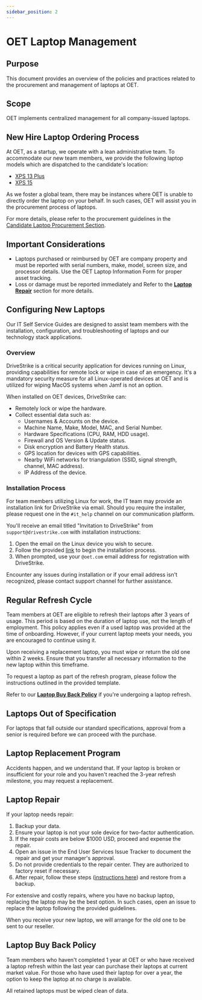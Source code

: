```yaml
---
sidebar_position: 2
---
```


# OET Laptop Management

## Purpose

This document provides an overview of the policies and practices related to the procurement and management of laptops at OET.

## Scope

OET implements centralized management for all company-issued laptops.

## New Hire Laptop Ordering Process

At OET, as a startup, we operate with a lean administrative team. To accommodate our new team members, we provide the following laptop models which are dispatched to the candidate's location:

- [XPS 13 Plus](https://www.dell.com/en-us/shop/dell-laptops/xps-13-plus-laptop/spd/xps-13-9320-laptop/usexchbts9320ghhw?ref=variantstack)
- [XPS 15](https://www.dell.com/en-us/shop/dell-laptops/xps-15-laptop/spd/xps-15-9530-laptop/usexchbts9530gdbp?ref=variantstack)

As we foster a global team, there may be instances where OET is unable to directly order the laptop on your behalf. In such cases, OET will assist you in the procurement process of laptops.

For more details, please refer to the procurement guidelines in the [Candidate Laptop Procurement Section](section-on-page).

## Important Considerations

- Laptops purchased or reimbursed by OET are company property and must be reported with serial numbers, make, model, screen size, and processor details. Use the OET Laptop Information Form for proper asset tracking.
- Loss or damage must be reported immediately and Refer to the **[Laptop Repair](#laptop-repair)** section for more details.

## Configuring New Laptops

Our IT Self Service Guides are designed to assist team members with the installation, configuration, and troubleshooting of laptops and our technology stack applications.

### Overview

DriveStrike is a critical security application for devices running on Linux, providing capabilities for remote lock or wipe in case of an emergency. It's a mandatory security measure for all Linux-operated devices at OET and is utilized for wiping MacOS systems when Jamf is not an option.

When installed on OET devices, DriveStrike can:

- Remotely lock or wipe the hardware.
- Collect essential data such as:
  - Usernames & Accounts on the device.
  - Machine Name, Make, Model, MAC, and Serial Number.
  - Hardware Specifications (CPU, RAM, HDD usage).
  - Firewall and OS Version & Update status.
  - Disk encryption and Battery Health status.
  - GPS location for devices with GPS capabilities.
  - Nearby WiFi networks for triangulation (SSID, signal strength, channel, MAC address).
  - IP Address of the device.

### Installation Process

For team members utilizing Linux for work, the IT team may provide an installation link for DriveStrike via email. Should you require the installer, please request one in the `#it_help` channel on our communication platform.

You'll receive an email titled "Invitation to DriveStrike" from `support@drivestrike.com` with installation instructions:

1. Open the email on the Linux device you wish to secure.
2. Follow the provided [link](https://app.drivestrike.com/instructions/linux) to begin the installation process.
3. When prompted, use your `@oet.com` email address for registration with DriveStrike.

Encounter any issues during installation or if your email address isn't recognized, please contact support channel for further assistance.

## Regular Refresh Cycle

Team members at OET are eligible to refresh their laptops after 3 years of usage. This period is based on the duration of laptop use, not the length of employment. This policy applies even if a used laptop was provided at the time of onboarding. However, if your current laptop meets your needs, you are encouraged to continue using it.

Upon receiving a replacement laptop, you must wipe or return the old one within 2 weeks. Ensure that you transfer all necessary information to the new laptop within this timeframe.

To request a laptop as part of the refresh program, please follow the instructions outlined in the provided template.

Refer to our **[Laptop Buy Back Policy](#laptop-buy-back-policy)** if you're undergoing a laptop refresh.

## Laptops Out of Specification

For laptops that fall outside our standard specifications, approval from a senior is required before we can proceed with the purchase.

## Laptop Replacement Program

Accidents happen, and we understand that. If your laptop is broken or insufficient for your role and you haven't reached the 3-year refresh milestone, you may request a replacement.

## Laptop Repair

If your laptop needs repair:

1. Backup your data.
2. Ensure your laptop is not your sole device for two-factor authentication.
3. If the repair costs are below $1000 USD, proceed and expense the repair.
4. Open an issue in the End User Services Issue Tracker to document the repair and get your manager's approval.
5. Do not provide credentials to the repair center. They are authorized to factory reset if necessary.
6. After repair, follow these steps ([instructions here](#configuring-new-laptops)) and restore from a backup.

For extensive and costly repairs, where you have no backup laptop, replacing the laptop may be the best option. In such cases, open an issue to replace the laptop following the provided guidelines.

When you receive your new laptop, we will arrange for the old one to be sent to our reseller.

## Laptop Buy Back Policy

Team members who haven't completed 1 year at OET or who have received a laptop refresh within the last year can purchase their laptops at current market value. For those who have used their laptop for over a year, the option to keep the laptop at no charge is available.

All retained laptops must be wiped clean of data.

